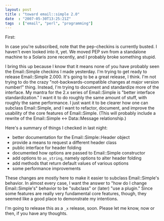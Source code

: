 ```yaml
---
layout: post
title : "toward email::simple 2.0"
date  : "2007-05-30T13:25:21Z"
tags  : ["email", "perl", "programming"]
---
```

First:

In case you're subscribed, note that the pep-checkins is currently busted.  I
haven't even looked into it, yet.  We moved PEP svn from a standalone machine
to a Solaris zone recently, and I probably broke something stupid.

I bring this up because I know that it means none of you have probably seen the
Email::Simple checkins I made yesterday.  I'm trying to get ready to release
Email::Simple 2.000.  It's going to be a great release, I think.  I'm not
trying to do the crazy "not-backwards-compatible changes at major version
number!" thing.  Instead, I'm trying to document and standardize more of the
interface.  My mantra for the 2.x series of Email::Simple is "better interface
standardization."  I want it to do roughly the same amount of stuff, with
roughly the same performance.  I just want it to be clearer how one can
subclass Email::Simple, and I want to refactor, document, and improve the
usability of the core features of Email::Simple.  (This will probably include a
rewrite of the Email::Simple ↔ Data::Message relationship.)

Here's a summary of things I checked in last night:

* better documentation for the Email::Simple::Header object
* provide a means to request a different header class
* public interface for header folding
* documented how options are passed to Email::Simple constructor
* add options to `as_string`, namely options to alter header folding
* add methods that return default values of various options
* some performance improvements

These changes are mostly here to make it easier to subclass Email::Simple's
behavior.  In almost every case, I want the answer to "how do I change
Email::Simple's" behavior to be "subclass" or (later) "use a plugin."  Since
some features are really very fundamental core features, though, they seemed
like a good place to demonstrate my intentions.

I'm going to release this as a `_x` release, soon.  Please let me know, now or
then, if you have any thoughts.
